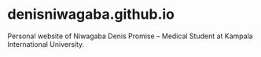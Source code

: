 # denisniwagaba.github.io
Personal website of Niwagaba Denis Promise – Medical Student at Kampala International University.
